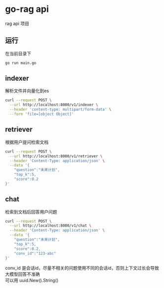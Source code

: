# go-rag api
rag api 项目

## 运行
在当前目录下
```bash
go run main.go
```

## indexer
解析文件并向量化到es
```bash
curl --request POST \
  --url http://localhost:8000/v1/indexer \
  --header 'content-type: multipart/form-data' \
  --form 'file=[object Object]'
```

## retriever
根据用户提问检索文档
```bash
curl --request POST \
  --url http://localhost:8000/v1/retriever \
  --header 'Content-Type: application/json' \
  --data '{
    "question":"未来计划",
    "top_k":5,
    "score":0.2
}'
```

## chat
检索到文档后回答用户问题
```bash
curl --request POST \
  --url http://localhost:8000/v1/chat \
  --header 'Content-Type: application/json' \
  --data '{
    "question":"未来计划",
    "top_k":5,
    "score":0.2,
    "conv_id":"123-abc"
}'
```
conv_id 是会话id，尽量不相关的问题使用不同的会话id，否则上下文过长会导致大模型回答不准确  
可以用 uuid.New().String()